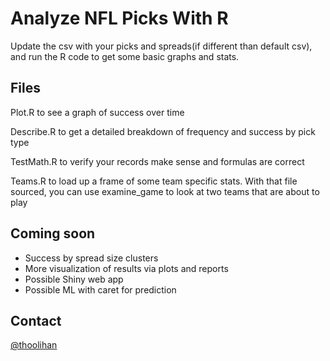 # Analyze NFL Picks With R
Update the csv with your picks and spreads(if different than default csv), and run the R code to get some basic graphs and stats.

## Files
Plot.R to see a graph of success over time

Describe.R to get a detailed breakdown of frequency and success by pick type

TestMath.R to verify your records make sense and formulas are correct

Teams.R to load up a frame of some team specific stats. With that file sourced, you can use examine_game to look at two teams that are about to play

## Coming soon
- Success by spread size clusters
- More visualization of results via plots and reports
- Possible Shiny web app
- Possible ML with caret for prediction

## Contact
[@thoolihan](http://twitter.com/thoolihan)
